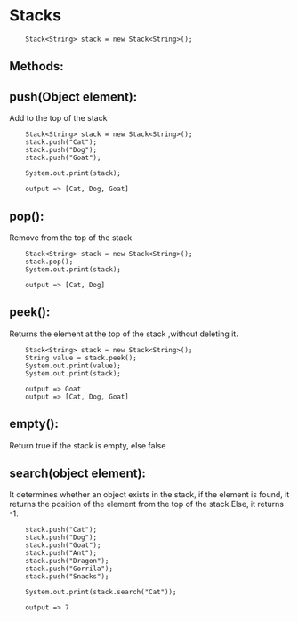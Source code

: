 # Stacks

```
    Stack<String> stack = new Stack<String>();
```

## Methods:

## push(Object element):

Add to the top of the stack

```
    Stack<String> stack = new Stack<String>();
    stack.push("Cat");
    stack.push("Dog");
    stack.push("Goat");

    System.out.print(stack);

    output => [Cat, Dog, Goat]
```

## pop():

Remove from the top of the stack

```
    Stack<String> stack = new Stack<String>();
    stack.pop();
    System.out.print(stack);

    output => [Cat, Dog]
```

## peek():

Returns the element at the top of the stack ,without deleting it.

```
    Stack<String> stack = new Stack<String>();
    String value = stack.peek();
    System.out.print(value);
    System.out.print(stack);

    output => Goat
    output => [Cat, Dog, Goat]
```

## empty():

Return true if the stack is empty, else false

## search(object element):

It determines whether an object exists in the stack, if the element is found, it returns the position of the element from the top of the stack.Else, it returns -1.

```
    stack.push("Cat");
    stack.push("Dog");
    stack.push("Goat");
	stack.push("Ant");
    stack.push("Dragon");
    stack.push("Gorrila");
	stack.push("Snacks");

    System.out.print(stack.search("Cat"));

    output => 7
```
